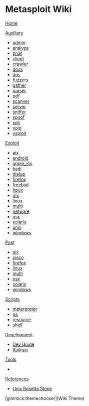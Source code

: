 # Metasploit Wiki

[Home](index.md)

[Auxiliary]()

  * [admin](auxiliary/admin.md)
  * [analyze](auxiliary/analyze.md)
  * [bnat](auxiliary/bnat.md)
  * [client](auxiliary/client.md)
  * [crawler](auxiliary/crawler.md)
  * [docx](auxiliary/docx.md)
  * [dos](auxiliary/dos.md)
  * [fuzzers](auxiliary/fuzzers.md)
  * [gather](auxiliary/gather.md)
  * [parser](auxiliary/parser.md)
  * [pdf](auxiliary/pdf.md)
  * [scanner](auxiliary/scanner.md)
  * [server](auxiliary/server.md)
  * [sniffer](auxiliary/sniffer.md)
  * [spoof](auxiliary/spoof.md)
  * [sqli](auxiliary/sqli.md)
  * [voip](auxiliary/voip.md)
  * [vsploit](auxiliary/vsploit.md)

  
[Exploit]()

  * [aix](exploit/aix.md)
  * [android](exploit/android.md)
  * [apple_ios](exploit/apple_ios.md)
  * [bsdi](exploit/bsdi.md)
  * [dialup](exploit/dialup.md)
  * [firefox](exploit/firefox.md)
  * [freebsd](exploit/freebsd.md)
  * [hpux](exploit/hpux.md)
  * [irix](exploit/irix.md)
  * [linux](exploit/linux.md)
  * [multi](exploit/multi.md)
  * [netware](exploit/netware.md)
  * [osx](exploit/osx.md)
  * [solaris](exploit/solaris.md)
  * [unix](exploit/unix.md)
  * [windows](exploit/windows.md)


[Post]()

  * [aix](exploit/aix.md)
  * [cisco](exploit/cisco.md)
  * [firefox](exploit/firefox.md)
  * [linux](exploit/linux.md)
  * [multi](exploit/multi.md)
  * [osx](exploit/osx.md)
  * [solaris](exploit/solaris.md)
  * [windows](exploit/windows.md)


[Scripts]()

  * [meterpreter](scripts/meterpreter.md)
  * [ps](scripts/ps.md)
  * [resource](scripts/resource.md)
  * [shell](scripts/shell.md)


[Development]()

  * [Dev Guide](dev/guide.md)
  * [Railgun](dev/railgun.md) 

[Tools]()

  * 
 
[References]()

  * [Unix Rosetta Stone](references/rosetta.htm)

[gimmick:themechooser](Wiki Theme)

